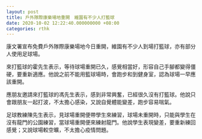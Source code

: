 ```yaml
---
layout: post
title: 戶外隊際康樂場地重開　維園有不少人打籃球
date: 2020-10-02 12:22:40.000000000 +08:00
categories: rthk
---
```


康文署宣布免費戶外隊際康樂場地今日重開，維園有不少人到場打籃球，亦有部分人使用足球場。

來打籃球的霍先生表示，等待球場重開已久，感覺相當好，形容自己手腳都變得僵硬，要重新適應。他說之前不能用籃球場時，會跑步和到健身室，認為球場一早應該重開。

應朋友邀請來打籃球的馮先生表示，感到非常興奮，已經很久沒有打籃球。他說只會跟朋友一起打波，不太擔心感染，又說自覺體能變差，跑步容易喘氣。

足球教練陳先生表示，見球場重開便帶學生來練習，球場未重開時，只能與學生在沒有龍門的公園練習，當球場重開便來練射龍門。他說學生表現變差，要重新練回感覺；又說球場較空曠，不太擔心疫情問題。

